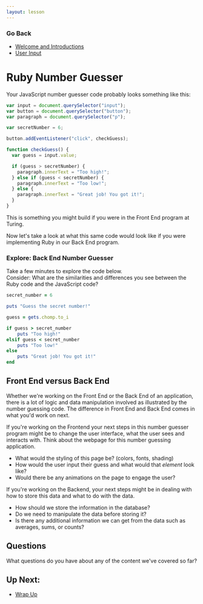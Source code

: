 ```yaml
---
layout: lesson
---
```


### Go Back

- [Welcome and Introductions](../)
- [User Input](../user-input)

# Ruby Number Guesser

Your JavaScript number guesser code probably looks something like this:

```js
var input = document.querySelector("input");
var button = document.querySelector("button");
var paragraph = document.querySelector("p");

var secretNumber = 6;

button.addEventListener("click", checkGuess);

function checkGuess() {
  var guess = input.value;

  if (guess > secretNumber) {
    paragraph.innerText = "Too high!";
  } else if (guess < secretNumber) {
    paragraph.innerText = "Too low!";
  } else {
    paragraph.innerText = "Great job! You got it!";
  }
}
```

This is something you might build if you were in the Front End program at Turing.

Now let's take a look at what this same code would look like if you were implementing Ruby in our Back End program.

### Explore: Back End Number Guesser

Take a few minutes to explore the code below.  
Consider: What are the similarities and differences you see between the Ruby code and the JavaScript code?

```ruby
secret_number = 6

puts "Guess the secret number!"

guess = gets.chomp.to_i

if guess > secret_number
    puts "Too high!"
elsif guess < secret_number
    puts "Too low!"
else
    puts "Great job! You got it!"
end
```

## Front End versus Back End

Whether we're working on the Front End or the Back End of an application, there is a lot of logic and data manipulation involved as illustrated by the number guessing code. The difference in Front End and Back End comes in what you'd work on next.

If you're working on the Frontend your next steps in this number guesser program might be to change the user interface, what the user sees and interacts with. Think about the webpage for this number guessing application.

- What would the styling of this page be? (colors, fonts, shading)
- How would the user input their guess and what would that _element_ look like?
- Would there be any animations on the page to engage the user?

If you're working on the Backend, your next steps might be in dealing with how to store this data and what to do with the data.

- How should we store the information in the database?
- Do we need to manipulate the data before storing it?
- Is there any additional information we can get from the data such as averages, sums, or counts?

## Questions

What questions do you have about any of the content we've covered so far?

## Up Next:

- [Wrap Up](../wrap-up)
